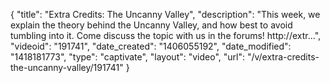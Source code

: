 {
    "title": "Extra Credits: The Uncanny Valley",
    "description": "This week, we explain the theory behind the Uncanny Valley, and how best to avoid tumbling into it. Come discuss the topic with us in the forums! http:\/\/extr...",
    "videoid": "191741",
    "date_created": "1406055192",
    "date_modified": "1418181773",
    "type": "captivate",
    "layout": "video",
    "url": "\/v\/extra-credits-the-uncanny-valley\/191741"
}